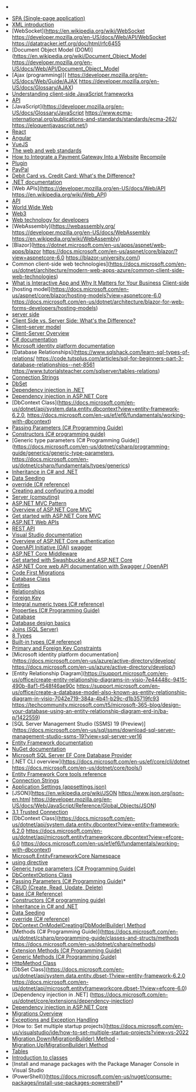 *
- [SPA (Single-page application)](https://developer.mozilla.org/en-US/docs/Glossary/SPA) 
- [XML introduction](https://developer.mozilla.org/en-US/docs/Web/XML/XML_introduction)
- [WebSocket](https://en.wikipedia.org/wiki/WebSocket https://developer.mozilla.org/en-US/docs/Web/API/WebSocket https://datatracker.ietf.org/doc/html/rfc6455
- [Document Object Model (DOM)](https://en.wikipedia.org/wiki/Document_Object_Model https://developer.mozilla.org/en-US/docs/Web/API/Document_Object_Model
- [Ajax (programming)]( https://developer.mozilla.org/en-US/docs/Web/Guide/AJAX https://developer.mozilla.org/en-US/docs/Glossary/AJAX)
- [Understanding client-side JavaScript frameworks](https://developer.mozilla.org/en-US/docs/Learn/Tools_and_testing/Client-side_JavaScript_frameworks)
- [API](https://developer.mozilla.org/en-US/docs/Glossary/API)
- [JavaScript](https://developer.mozilla.org/en-US/docs/Glossary/JavaScript https://www.ecma-international.org/publications-and-standards/standards/ecma-262/ https://eloquentjavascript.net/)
- [React](https://reactjs.org/)
- [Angular](https://angular.io/)
- [VueJS](https://vuejs.org/)
- [The web and web standards](https://developer.mozilla.org/en-US/docs/Learn/Getting_started_with_the_web/The_web_and_web_standards)
- [How to Integrate a Payment Gateway Into a Website](https://www.wikihow.com/Integrate-a-Payment-Gateway-Into-a-Website) [Recompile](https://www.computerhope.com/jargon/r/recompile.htm)
- [Plugin](https://www.computerhope.com/jargon/p/plugin.htm) 
- [PayPal](https://www.paypal.com/us/sig) 
- [Debit Card vs. Credit Card: What's the Difference?](https://www.investopedia.com/ask/answers/050415/what-are-differences-between-debit-cards-and-credit-cards.asp)
- [.NET documentation](https://docs.microsoft.com/en-us/dotnet/) 
- [Web APIs](https://developer.mozilla.org/en-US/docs/Web/API https://en.wikipedia.org/wiki/Web_API) 
- [API](https://en.wikipedia.org/wiki/API)
- [World Wide Web](https://en.wikipedia.org/wiki/World_Wide_Web) 
- [Web3](https://en.wikipedia.org/wiki/Web3) 
- [Web technology for developers](https://developer.mozilla.org/en-US/docs/web) 
- [WebAssembly](https://webassembly.org/ https://developer.mozilla.org/en-US/docs/WebAssembly https://en.wikipedia.org/wiki/WebAssembly) 
- [Blazor](https://dotnet.microsoft.com/en-us/apps/aspnet/web-apps/blazor https://docs.microsoft.com/en-us/aspnet/core/blazor/?view=aspnetcore-6.0 https://blazor-university.com/) 
- Common client-side web technologies](https://docs.microsoft.com/en-us/dotnet/architecture/modern-web-apps-azure/common-client-side-web-technologies) 
- [What is Interactive App and Why It Matters for Your Business](https://www.visartech.com/blog/what-is-interactive-app-and-how-business-benefits/) [Client-side](https://en.wikipedia.org/wiki/Client-side)
- [hosting model](https://docs.microsoft.com/en-us/aspnet/core/blazor/hosting-models?view=aspnetcore-6.0 https://docs.microsoft.com/en-us/dotnet/architecture/blazor-for-web-forms-developers/hosting-models) 
- [server side](https://developer.mozilla.org/en-US/docs/Learn/Server-side/First_steps/Introduction)
- [Client Side vs. Server Side: What's the Difference?](https://www.indeed.com/career-advice/career-development/client-side-vs-server-side)
- [Client–server model](https://en.wikipedia.org/wiki/Client%E2%80%93server_model)
- [Client-Server Overview](https://developer.mozilla.org/en-US/docs/Learn/Server-side/First_steps/Client-Server_overview)
- [C# documentation](https://docs.microsoft.com/en-us/dotnet/csharp/)
- [Microsoft identity platform documentation](https://docs.microsoft.com/en-us/azure/active-directory/develop/) 
- [Database Relationships](https://www.sqlshack.com/learn-sql-types-of-relations/ https://code.tutsplus.com/articles/sql-for-beginners-part-3-database-relationships--net-8561 https://www.tutorialsteacher.com/sqlserver/tables-relations) 
- [Connection Strings](https://docs.microsoft.com/en-us/ef/core/miscellaneous/connection-strings)
- [DbSet](https://docs.microsoft.com/en-us/dotnet/api/system.data.entity.dbset?view=entity-framework-6.2.0) 
- [Dependency injection in .NET](https://docs.microsoft.com/en-us/dotnet/core/extensions/dependency-injection) 
- [Dependency injection in ASP.NET Core](https://docs.microsoft.com/en-us/aspnet/core/fundamentals/dependency-injection?view=aspnetcore-6.0) 
- [DbContext Class](https://docs.microsoft.com/en-us/dotnet/api/system.data.entity.dbcontext?view=entity-framework-6.2.0, https://docs.microsoft.com/en-us/ef/ef6/fundamentals/working-with-dbcontext) 
- [Passing Parameters (C# Programming Guide)](https://docs.microsoft.com/en-us/dotnet/csharp/programming-guide/classes-and-structs/passing-parameters) 
- [Constructors (C# programming guide)](https://docs.microsoft.com/en-us/dotnet/csharp/programming-guide/classes-and-structs/constructors)
- [Generic type parameters (C# Programming Guide)](https://docs.microsoft.com/en-us/dotnet/csharp/programming-guide/generics/generic-type-parameters, https://docs.microsoft.com/en-us/dotnet/csharp/fundamentals/types/generics) 
- [Inheritance in C# and .NET](https://docs.microsoft.com/en-us/dotnet/csharp/fundamentals/tutorials/inheritance)
- [Data Seeding](https://docs.microsoft.com/en-us/ef/core/modeling/data-seeding) 
- [override (C# reference)](https://docs.microsoft.com/en-us/dotnet/csharp/language-reference/keywords/override) 
- [Creating and configuring a model](https://docs.microsoft.com/en-us/ef/core/modeling/) 
- [Server (computing)](https://en.wikipedia.org/wiki/Server_(computing)) 
- [ASP.NET MVC Pattern](https://dotnet.microsoft.com/en-us/apps/aspnet/mvc) 
- [Overview of ASP.NET Core MVC](https://docs.microsoft.com/en-us/aspnet/core/mvc/overview?view=aspnetcore-6.0) 
- [Get started with ASP.NET Core MVC](https://docs.microsoft.com/en-us/aspnet/core/tutorials/first-mvc-app/start-mvc?view=aspnetcore-6.0&tabs=visual-studio)
- [ASP.NET Web APIs](https://dotnet.microsoft.com/en-us/apps/aspnet/apis) 
- [REST API](https://restfulapi.net/) 
- [Visual Studio documentation](https://docs.microsoft.com/en-us/visualstudio/windows/?view=vs-2022)
- [Overview of ASP.NET Core authentication](https://docs.microsoft.com/en-us/aspnet/core/security/authentication/?view=aspnetcore-6.0)
- [ OpenAPI Initiative (OAI)](https://www.openapis.org/) [swagger](https://swagger.io/) 
- [ASP.NET Core Middleware](https://docs.microsoft.com/en-us/aspnet/core/fundamentals/middleware/?view=aspnetcore-6.0) 
- [Get started with Swashbuckle and ASP.NET Core](https://docs.microsoft.com/en-us/aspnet/core/tutorials/getting-started-with-swashbuckle?view=aspnetcore-6.0&tabs=visual-studio) 
- [ASP.NET Core web API documentation with Swagger / OpenAPI](https://docs.microsoft.com/en-us/aspnet/core/tutorials/web-api-help-pages-using-swagger?view=aspnetcore-6.0)
- [Code First Migrations](https://docs.microsoft.com/en-us/ef/ef6/modeling/code-first/migrations/) 
- [Database Class](https://docs.microsoft.com/en-us/dotnet/api/system.data.entity.database?view=entity-framework-6.2.0) 
- [Entities](https://docs.microsoft.com/en-us/dynamics365/supply-chain-insights/entities) 
- [Relationships](https://docs.microsoft.com/en-us/ef/core/modeling/relationships?tabs=fluent-api%2Cfluent-api-simple-key%2Csimple-key) 
- [ Foreign Key](https://docs.microsoft.com/en-us/sql/relational-databases/tables/create-foreign-key-relationships?view=sql-server-ver16) 
- [Integral numeric types (C# reference)](https://docs.microsoft.com/en-us/dotnet/csharp/language-reference/builtin-types/integral-numeric-types) 
- [Properties (C# Programming Guide)](https://docs.microsoft.com/en-us/dotnet/csharp/programming-guide/classes-and-structs/properties) 
- [Database](https://en.wikipedia.org/wiki/Database) 
- [Database design basics](https://support.microsoft.com/en-us/office/database-design-basics-eb2159cf-1e30-401a-8084-bd4f9c9ca1f5) 
- [Joins (SQL Server)](https://docs.microsoft.com/en-us/sql/relational-databases/performance/joins?view=sql-server-ver16)
- [8 Types](https://docs.microsoft.com/en-us/dotnet/csharp/language-reference/language-specification/types) 
- [Built-in types (C# reference)](https://docs.microsoft.com/en-us/dotnet/csharp/language-reference/builtin-types/built-in-types) 
- [Primary and Foreign Key Constraints](https://docs.microsoft.com/en-us/sql/relational-databases/tables/primary-and-foreign-key-constraints?view=sql-server-ver16)
- [Microsoft identity platform documentation](https://docs.microsoft.com/en-us/azure/active-directory/develop/ https://docs.microsoft.com/en-us/azure/active-directory/develop/)
- [Entity Relationship Diagram](https://support.microsoft.com/en-us/office/create-entity-relationship-diagrams-in-visio-7e44448c-9415-490b-8af1-f548f46ae90c https://support.microsoft.com/en-us/office/create-a-database-model-also-known-as-entity-relationship-diagram-in-visio-7042e719-384a-4b41-b29c-d1b35719fc93 https://techcommunity.microsoft.com/t5/microsoft-365-blog/design-your-database-using-an-entity-relationship-diagram-erd-in/ba-p/1422559)
- [SQL Server Management Studio (SSMS) 19 (Preview)](https://docs.microsoft.com/en-us/sql/ssms/download-sql-server-management-studio-ssms-19?view=sql-server-ver16
- [Entity Framework documentation](https://docs.microsoft.com/en-us/ef/) 
- [NuGet documentation](https://docs.microsoft.com/en-us/nuget/) 
- [Microsoft SQL Server EF Core Database Provider](https://docs.microsoft.com/en-us/ef/core/providers/sql-server/?tabs=dotnet-core-cli) 
- [.NET CLI overview](https://docs.microsoft.com/en-us/ef/core/cli/dotnet https://docs.microsoft.com/en-us/dotnet/core/tools/) 
- [Entity Framework Core tools reference](https://docs.microsoft.com/en-us/ef/core/cli/) 
- [Connection Strings](https://docs.microsoft.com/en-us/ef/core/miscellaneous/connection-strings)
- [Application Settings (appsettings.json)](https://docs.microsoft.com/en-us/iis-administration/configuration/appsettings.json) 
- [JSON](https://en.wikipedia.org/wiki/JSON https://www.json.org/json-en.html https://developer.mozilla.org/en-US/docs/Web/JavaScript/Reference/Global_Objects/JSON) 
- [3.1 Trusted Connection](https://docs.microsoft.com/en-us/openspecs/sql_server_protocols/ms-odbcstr/864608a0-29e9-4766-9505-58c336bcd762) 
- [DbContext Class](https://docs.microsoft.com/en-us/dotnet/api/system.data.entity.dbcontext?view=entity-framework-6.2.0 https://docs.microsoft.com/en-us/dotnet/api/microsoft.entityframeworkcore.dbcontext?view=efcore-6.0 https://docs.microsoft.com/en-us/ef/ef6/fundamentals/working-with-dbcontext)
- [Microsoft.EntityFrameworkCore Namespace](https://docs.microsoft.com/en-us/dotnet/api/microsoft.entityframeworkcore?view=efcore-6.0)
- [using directive](https://docs.microsoft.com/en-us/dotnet/csharp/language-reference/keywords/using-directive) 
- [Generic type parameters (C# Programming Guide)](https://docs.microsoft.com/en-us/dotnet/csharp/programming-guide/generics/generic-type-parameters)
- [DbContextOptions Class](https://docs.microsoft.com/en-us/dotnet/api/microsoft.entityframeworkcore.dbcontextoptions?view=efcore-6.0) 
- [Passing Parameters (C# Programming Guide)](https://docs.microsoft.com/en-us/dotnet/csharp/programming-guide/classes-and-structs/passing-parameters)*
- [CRUD (Create, Read, Update, Delete)](https://docs.microsoft.com/en-us/iis-administration/api/crud) 
- [base (C# Reference)](https://docs.microsoft.com/en-us/dotnet/csharp/language-reference/keywords/base) 
- [Constructors (C# programming guide)](https://docs.microsoft.com/en-us/dotnet/csharp/programming-guide/classes-and-structs/constructors) 
- [Inheritance in C# and .NET](https://docs.microsoft.com/en-us/dotnet/csharp/fundamentals/tutorials/inheritance) 
- [Data Seeding](https://docs.microsoft.com/en-us/ef/core/modeling/data-seeding) 
- [override (C# reference)](https://docs.microsoft.com/en-us/dotnet/csharp/language-reference/keywords/override) 
- [DbContext.OnModelCreating(DbModelBuilder) Method](https://docs.microsoft.com/en-us/dotnet/api/system.data.entity.dbcontext.onmodelcreating?view=entity-framework-6.2.0) 
- [Methods (C# Programming Guide)](https://docs.microsoft.com/en-us/dotnet/csharp/programming-guide/classes-and-structs/methods https://docs.microsoft.com/en-us/dotnet/csharp/methods) 
- [Extension Methods (C# Programming Guide)](https://docs.microsoft.com/en-us/dotnet/csharp/programming-guide/classes-and-structs/extension-methods) 
- [Generic Methods (C# Programming Guide)](https://docs.microsoft.com/en-us/dotnet/csharp/programming-guide/generics/generic-methods) 
- [HttpMethod Class](https://docs.microsoft.com/en-us/dotnet/api/system.net.http.httpmethod?view=net-6.0)
- [DbSet<TEntity> Class](https://docs.microsoft.com/en-us/dotnet/api/system.data.entity.dbset-1?view=entity-framework-6.2.0 https://docs.microsoft.com/en-us/dotnet/api/microsoft.entityframeworkcore.dbset-1?view=efcore-6.0) 
- [Dependency injection in .NET] (https://docs.microsoft.com/en-us/dotnet/core/extensions/dependency-injection) 
- [Dependency injection in ASP.NET Core](https://docs.microsoft.com/en-us/aspnet/core/fundamentals/dependency-injection?view=aspnetcore-6.0)
- [Migrations Overview](https://docs.microsoft.com/en-us/ef/core/managing-schemas/migrations/?tabs=dotnet-core-cli)
- [Exceptions and Exception Handling](https://docs.microsoft.com/en-us/dotnet/csharp/fundamentals/exceptions/) 
- [How to: Set multiple startup projects](https://docs.microsoft.com/en-us/visualstudio/ide/how-to-set-multiple-startup-projects?view=vs-2022
- [Migration.Down(MigrationBuilder) Method](https://docs.microsoft.com/en-us/dotnet/api/microsoft.entityframeworkcore.migrations.migration.down?view=efcore-6.0) - [Migration.Up(MigrationBuilder) Method](https://docs.microsoft.com/en-us/dotnet/api/microsoft.entityframeworkcore.migrations.migration.up?view=efcore-6.0) 
- [Tables](https://docs.microsoft.com/en-us/sql/relational-databases/tables/tables?view=sql-server-ver16) 
- [Introduction to classes](https://docs.microsoft.com/en-us/dotnet/csharp/fundamentals/types/classes) 
- [Install and manage packages with the Package Manager Console in Visual Studio 
- (PowerShell)](https://docs.microsoft.com/en-us/nuget/consume-packages/install-use-packages-powershell)*
